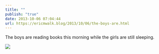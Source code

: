 ```yaml
---
title: ""
publish: "true"
date: 2013-10-06 07:04:44
url: https://ericmwalk.blog/2013/10/06/the-boys-are.html
---
```


The boys are reading books this morning while the girls are still sleeping.

![](https://ericmwalk.blog/uploads/2022/934d8f0bbb.jpg)